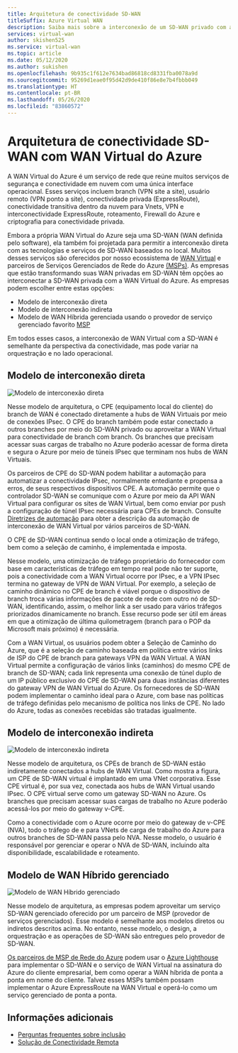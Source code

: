```yaml
---
title: Arquitetura de conectividade SD-WAN
titleSuffix: Azure Virtual WAN
description: Saiba mais sobre a interconexão de um SD-WAN privado com a WAN Virtual do Azure
services: virtual-wan
author: skishen525
ms.service: virtual-wan
ms.topic: article
ms.date: 05/12/2020
ms.author: sukishen
ms.openlocfilehash: 9b935c1f612e7634bad86818cd8331fba0078a9d
ms.sourcegitcommit: 95269d1eae0f95d42d9de410f86e8e7b4fbbb049
ms.translationtype: HT
ms.contentlocale: pt-BR
ms.lasthandoff: 05/26/2020
ms.locfileid: "83860572"
---
```

# <a name="sd-wan-connectivity-architecture-with-azure-virtual-wan"></a>Arquitetura de conectividade SD-WAN com WAN Virtual do Azure

A WAN Virtual do Azure é um serviço de rede que reúne muitos serviços de segurança e conectividade em nuvem com uma única interface operacional. Esses serviços incluem branch (VPN site a site), usuário remoto (VPN ponto a site), conectividade privada (ExpressRoute), conectividade transitiva dentro da nuvem para Vnets, VPN e interconectividade ExpressRoute, roteamento, Firewall do Azure e criptografia para conectividade privada.

Embora a própria WAN Virtual do Azure seja uma SD-WAN (WAN definida pelo software), ela também foi projetada para permitir a interconexão direta com as tecnologias e serviços de SD-WAN baseados no local. Muitos desses serviços são oferecidos por nosso ecossistema de [WAN Virtual](virtual-wan-locations-partners.md) e parceiros de Serviços Gerenciados de Rede do Azure [(MSPs)](../networking/networking-partners-msp.md). As empresas que estão transformando suas WAN privadas em SD-WAN têm opções ao interconectar a SD-WAN privada com a WAN Virtual do Azure. As empresas podem escolher entre estas opções:

* Modelo de interconexão direta
* Modelo de interconexão indireta
* Modelo de WAN Híbrida gerenciada usando o provedor de serviço gerenciado favorito [MSP](../networking/networking-partners-msp.md)

Em todos esses casos, a interconexão de WAN Virtual com a SD-WAN é semelhante da perspectiva da conectividade, mas pode variar na orquestração e no lado operacional.

## <a name="direct-interconnect-model"></a><a name="direct"></a>Modelo de interconexão direta

![Modelo de interconexão direta](./media/sd-wan-connectivity-architecture/direct.png)

Nesse modelo de arquitetura, o CPE (equipamento local do cliente) do branch de WAN é conectado diretamente a hubs de WAN Virtuais por meio de conexões IPsec. O CPE do branch também pode estar conectado a outros branches por meio do SD-WAN privado ou aproveitar a WAN Virtual para conectividade de branch com branch. Os branches que precisam acessar suas cargas de trabalho no Azure poderão acessar de forma direta e segura o Azure por meio de túneis IPsec que terminam nos hubs de WAN Virtuais.

Os parceiros de CPE do SD-WAN podem habilitar a automação para automatizar a conectividade IPsec, normalmente entediante e propensa a erros, de seus respectivos dispositivos CPE. A automação permite que o controlador SD-WAN se comunique com o Azure por meio da API WAN Virtual para configurar os sites de WAN Virtual, bem como enviar por push a configuração de túnel IPsec necessária para CPEs de branch. Consulte [Diretrizes de automação](virtual-wan-configure-automation-providers.md) para obter a descrição da automação de interconexão de WAN Virtual por vários parceiros de SD-WAN.

O CPE de SD-WAN continua sendo o local onde a otimização de tráfego, bem como a seleção de caminho, é implementada e imposta. 

Nesse modelo, uma otimização de tráfego proprietário do fornecedor com base em características de tráfego em tempo real pode não ter suporte, pois a conectividade com a WAN Virtual ocorre por IPsec, e a VPN IPsec termina no gateway de VPN de WAN Virtual. Por exemplo, a seleção de caminho dinâmico no CPE de branch é viável porque o dispositivo de branch troca várias informações de pacote de rede com outro nó de SD-WAN, identificando, assim, o melhor link a ser usado para vários tráfegos priorizados dinamicamente no branch. Esse recurso pode ser útil em áreas em que a otimização de última quilometragem (branch para o POP da Microsoft mais próximo) é necessária.

Com a WAN Virtual, os usuários podem obter a Seleção de Caminho do Azure, que é a seleção de caminho baseada em política entre vários links de ISP do CPE de branch para gateways VPN da WAN Virtual. A WAN Virtual permite a configuração de vários links (caminhos) do mesmo CPE de branch de SD-WAN; cada link representa uma conexão de túnel duplo de um IP público exclusivo do CPE de SD-WAN para duas instâncias diferentes do gateway VPN de WAN Virtual do Azure. Os fornecedores de SD-WAN podem implementar o caminho ideal para o Azure, com base nas políticas de tráfego definidas pelo mecanismo de política nos links de CPE. No lado do Azure, todas as conexões recebidas são tratadas igualmente.

## <a name="indirect-interconnect-model"></a><a name="indirect"></a>Modelo de interconexão indireta

![Modelo de interconexão indireta](./media/sd-wan-connectivity-architecture/indirect.png)

Nesse modelo de arquitetura, os CPEs de branch de SD-WAN estão indiretamente conectados a hubs de WAN Virtual. Como mostra a figura, um CPE de SD-WAN virtual é implantado em uma VNet corporativa. Esse CPE virtual é, por sua vez, conectada aos hubs de WAN Virtual usando IPsec. O CPE virtual serve como um gateway SD-WAN no Azure. Os branches que precisam acessar suas cargas de trabalho no Azure poderão acessá-los por meio do gateway v-CPE.

Como a conectividade com o Azure ocorre por meio do gateway de v-CPE (NVA), todo o tráfego de e para VNets de carga de trabalho do Azure para outros branches de SD-WAN passa pelo NVA. Nesse modelo, o usuário é responsável por gerenciar e operar o NVA de SD-WAN, incluindo alta disponibilidade, escalabilidade e roteamento.
  
## <a name="managed-hybrid-wan-model"></a><a name="hybrid"></a>Modelo de WAN Híbrido gerenciado

![Modelo de WAN Híbrido gerenciado](./media/sd-wan-connectivity-architecture/hybrid.png)

Nesse modelo de arquitetura, as empresas podem aproveitar um serviço SD-WAN gerenciado oferecido por um parceiro de MSP (provedor de serviços gerenciados). Esse modelo é semelhante aos modelos diretos ou indiretos descritos acima. No entanto, nesse modelo, o design, a orquestração e as operações de SD-WAN são entregues pelo provedor de SD-WAN.

[Os parceiros de MSP de Rede do Azure](../networking/networking-partners-msp.md) podem usar o [Azure Lighthouse](https://azure.microsoft.com/services/azure-lighthouse/) para implementar o SD-WAN e o serviço de WAN Virtual na assinatura do Azure do cliente empresarial, bem como operar a WAN híbrida de ponta a ponta em nome do cliente. Talvez esses MSPs também possam implementar o Azure ExpressRoute na WAN Virtual e operá-lo como um serviço gerenciado de ponta a ponta.

## <a name="additional-information"></a>Informações adicionais

* [Perguntas frequentes sobre inclusão](virtual-wan-faq.md)
* [Solução de Conectividade Remota](work-remotely-support.md)
